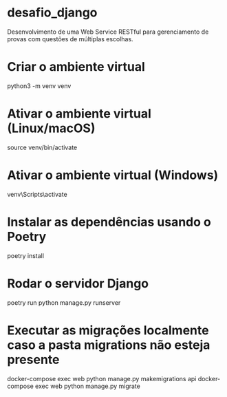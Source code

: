# desafio_django
Desenvolvimento de uma Web Service RESTful para gerenciamento de provas com questões de múltiplas escolhas. 

# Criar o ambiente virtual
python3 -m venv venv

# Ativar o ambiente virtual (Linux/macOS)
source venv/bin/activate

# Ativar o ambiente virtual (Windows)
venv\Scripts\activate

# Instalar as dependências usando o Poetry
poetry install

# Rodar o servidor Django
poetry run python manage.py runserver

# Executar as migrações localmente caso a pasta migrations não esteja presente
docker-compose exec web python manage.py makemigrations api
docker-compose exec web python manage.py migrate
